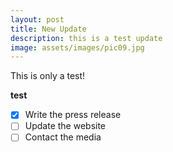 ```yaml
---
layout: post
title: New Update
description: this is a test update
image: assets/images/pic09.jpg
---
```

This is only a test!

**test**

- [x] Write the press release
- [ ] Update the website
- [ ] Contact the media